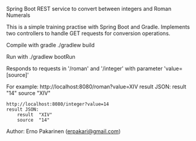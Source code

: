 Spring Boot REST service to convert between integers and Roman Numerals

This is a simple training practise with Spring Boot and Gradle. Implements 
two controllers to handle GET requests for conversion operations.

Compile with gradle
    ./gradlew build

Run with
    ./gradlew bootRun

Responds to requests in '/roman' and '/integer' with parameter 'value=[source]'

For example:
    http://localhost:8080/roman?value=XIV
    result JSON:
        result	"14"
        source	"XIV"

    http://localhost:8080/integer?value=14
    result JSON:
        result	"XIV"
        source	"14"

Author: Erno Pakarinen (erpakari@gmail.com)

